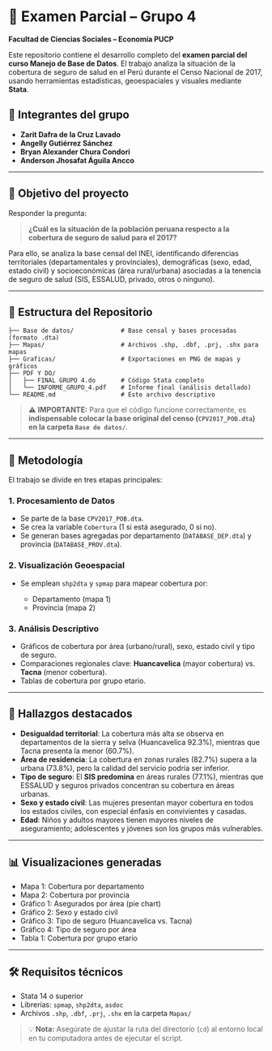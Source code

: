 
# 🧾 Examen Parcial – Grupo 4

**Facultad de Ciencias Sociales – Economía PUCP**

Este repositorio contiene el desarrollo completo del **examen parcial del curso Manejo de Base de Datos**. El trabajo analiza la situación de la cobertura de seguro de salud en el Perú durante el Censo Nacional de 2017, usando herramientas estadísticas, geoespaciales y visuales mediante **Stata**.

## 👥 Integrantes del grupo

* **Zarit Dafra de la Cruz Lavado**
* **Angelly Gutiérrez Sánchez**
* **Bryan Alexander Chura Condori**
* **Anderson Jhosafat Águila Ancco**

---

## 🎯 Objetivo del proyecto

Responder la pregunta:

> **¿Cuál es la situación de la población peruana respecto a la cobertura de seguro de salud para el 2017?**

Para ello, se analiza la base censal del INEI, identificando diferencias territoriales (departamentales y provinciales), demográficas (sexo, edad, estado civil) y socioeconómicas (área rural/urbana) asociadas a la tenencia de seguro de salud (SIS, ESSALUD, privado, otros o ninguno).

---

## 📁 Estructura del Repositorio

```
├── Base de datos/             # Base censal y bases procesadas (formato .dta)
├── Mapas/                     # Archivos .shp, .dbf, .prj, .shx para mapas
├── Graficas/                  # Exportaciones en PNG de mapas y gráficos
├── PDF Y DO/
│   ├── FINAL GRUPO 4.do       # Código Stata completo
│   └── INFORME_GRUPO_4.pdf    # Informe final (análisis detallado)
└── README.md                  # Este archivo descriptivo
```

> ⚠️ **IMPORTANTE:**
> Para que el código funcione correctamente, es **indispensable colocar la base original del censo (`CPV2017_POB.dta`) en la carpeta `Base de datos/`**.

---

## 🧪 Metodología

El trabajo se divide en tres etapas principales:

### 1. **Procesamiento de Datos**

* Se parte de la base `CPV2017_POB.dta`.
* Se crea la variable `Cobertura` (1 si está asegurado, 0 si no).
* Se generan bases agregadas por departamento (`DATABASE_DEP.dta`) y provincia (`DATABASE_PROV.dta`).

### 2. **Visualización Geoespacial**

* Se emplean `shp2dta` y `spmap` para mapear cobertura por:

  * Departamento (mapa 1)
  * Provincia (mapa 2)

### 3. **Análisis Descriptivo**

* Gráficos de cobertura por área (urbano/rural), sexo, estado civil y tipo de seguro.
* Comparaciones regionales clave: **Huancavelica** (mayor cobertura) vs. **Tacna** (menor cobertura).
* Tablas de cobertura por grupo etario.

---

## 🧩 Hallazgos destacados

* **Desigualdad territorial**: La cobertura más alta se observa en departamentos de la sierra y selva (Huancavelica 92.3%), mientras que Tacna presenta la menor (60.7%).
* **Área de residencia**: La cobertura en zonas rurales (82.7%) supera a la urbana (73.8%), pero la calidad del servicio podría ser inferior.
* **Tipo de seguro**: El **SIS predomina** en áreas rurales (77.1%), mientras que ESSALUD y seguros privados concentran su cobertura en áreas urbanas.
* **Sexo y estado civil**: Las mujeres presentan mayor cobertura en todos los estados civiles, con especial énfasis en convivientes y casadas.
* **Edad**: Niños y adultos mayores tienen mayores niveles de aseguramiento; adolescentes y jóvenes son los grupos más vulnerables.

---

## 📊 Visualizaciones generadas

* Mapa 1: Cobertura por departamento
* Mapa 2: Cobertura por provincia
* Gráfico 1: Asegurados por área (pie chart)
* Gráfico 2: Sexo y estado civil
* Gráfico 3: Tipo de seguro (Huancavelica vs. Tacna)
* Gráfico 4: Tipo de seguro por área
* Tabla 1: Cobertura por grupo etario

---

## 🛠️ Requisitos técnicos

* Stata 14 o superior
* Librerías: `spmap`, `shp2dta`, `asdoc`
* Archivos `.shp`, `.dbf`, `.prj`, `.shx` en la carpeta `Mapas/`

> 💡 **Nota:** Asegúrate de ajustar la ruta del directorio (`cd`) al entorno local en tu computadora antes de ejecutar el script.

